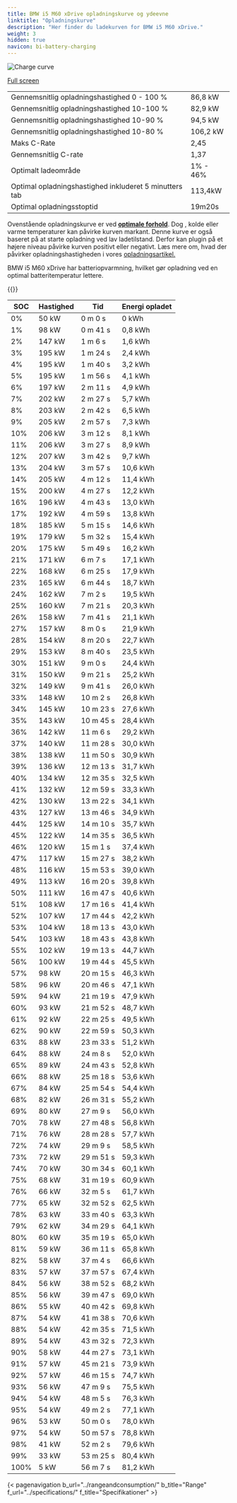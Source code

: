 ```yaml
---
title: BMW i5 M60 xDrive opladningskurve og ydeevne
linktitle: "Opladningskurve"
description: "Her finder du ladekurven for BMW i5 M60 xDrive."
weight: 3
hidden: true
navicon: bi-battery-charging
---
```

<!-- markdownlint-disable MD033 -->
<img src="/images/models/bmw/i5/i5_m60_xdrive/chargingcurve.svg" alt="Charge curve" class="img-fluid">

[Full screen](/images/models/bmw/i5/i5_m60_xdrive/chargingcurve.svg)


<table class="table table-striped border">
<tbody>
<tr>
<td>Gennemsnitlig opladningshastighed 0 - 100 %</td><td>86,8 kW</td>
</tr>
<tr>
<td>Gennemsnitlig opladningshastighed 10-100 %</td><td>82,9 kW</td>
</tr>
<tr>
<td>Gennemsnitlig opladningshastighed 10-90 %</td><td>94,5 kW</td>
</tr>
<tr>
<td>Gennemsnitlig opladningshastighed 10-80 %</td><td>106,2 kW</td>
</tr>
<tr>
<td>Maks C-Rate</td><td>2,45</td>
</tr>
<tr>
<td>Gennemsnitlig C-rate</td><td>1,37</td>
</tr>
<tr>
<td>Optimalt ladeområde</td><td>1% - 46%</td>
</tr>
<tr>
<td>Optimal opladningshastighed inkluderet 5 minutters tab</td><td>113,4kW</td>
</tr>
<tr>
<td>Optimal opladningsstoptid</td><td>19m20s</td>
</tr>
</tbody>
</table>


Ovenstående opladningskurve er ved **[optimale forhold](../../../../../technology/battery/charging/#temperatur)**. Dog , kolde eller varme temperaturer kan påvirke kurven markant. Denne kurve er også baseret på at starte opladning ved lav ladetilstand. Derfor kan plugin på et højere niveau påvirke kurven positivt eller negativt. Læs mere om, hvad der påvirker opladningshastigheden i vores [opladningsartikel.](../../../../../technology/battery/charging/)


BMW i5 M60 xDrive har batteriopvarmning, hvilket gør opladning ved en optimal batteritemperatur lettere.


{{<evkxdisplayaddarticle />}}
<table class="table table-striped border">
<thead>
<tr><th>SOC</th><th>Hastighed</th><th>Tid</th><th>Energi opladet</th></tr>
</thead>
<tbody>
<tr>
<td>0%</td><td>50 kW</td><td> 0 m 0 s </td><td>0 kWh </td>
</tr>
<tr>
<td>1%</td><td>98 kW</td><td> 0 m 41 s </td><td>0,8 kWh </td>
</tr>
<tr>
<td>2%</td><td>147 kW</td><td> 1 m 6 s </td><td>1,6 kWh </td>
</tr>
<tr>
<td>3%</td><td>195 kW</td><td> 1 m 24 s </td><td>2,4 kWh </td>
</tr>
<tr>
<td>4%</td><td>195 kW</td><td> 1 m 40 s </td><td>3,2 kWh </td>
</tr>
<tr>
<td>5%</td><td>195 kW</td><td> 1 m 56 s </td><td>4,1 kWh </td>
</tr>
<tr>
<td>6%</td><td>197 kW</td><td> 2 m 11 s </td><td>4,9 kWh </td>
</tr>
<tr>
<td>7%</td><td>202 kW</td><td> 2 m 27 s </td><td>5,7 kWh </td>
</tr>
<tr>
<td>8%</td><td>203 kW</td><td> 2 m 42 s </td><td>6,5 kWh </td>
</tr>
<tr>
<td>9%</td><td>205 kW</td><td> 2 m 57 s </td><td>7,3 kWh </td>
</tr>
<tr>
<td>10%</td><td>206 kW</td><td> 3 m 12 s </td><td>8,1 kWh </td>
</tr>
<tr>
<td>11%</td><td>206 kW</td><td> 3 m 27 s </td><td>8,9 kWh </td>
</tr>
<tr>
<td>12%</td><td>207 kW</td><td> 3 m 42 s </td><td>9,7 kWh </td>
</tr>
<tr>
<td>13%</td><td>204 kW</td><td> 3 m 57 s </td><td>10,6 kWh </td>
</tr>
<tr>
<td>14%</td><td>205 kW</td><td> 4 m 12 s </td><td>11,4 kWh </td>
</tr>
<tr>
<td>15%</td><td>200 kW</td><td> 4 m 27 s </td><td>12,2 kWh </td>
</tr>
<tr>
<td>16%</td><td>196 kW</td><td> 4 m 43 s </td><td>13,0 kWh </td>
</tr>
<tr>
<td>17%</td><td>192 kW</td><td> 4 m 59 s </td><td>13,8 kWh </td>
</tr>
<tr>
<td>18%</td><td>185 kW</td><td> 5 m 15 s </td><td>14,6 kWh </td>
</tr>
<tr>
<td>19%</td><td>179 kW</td><td> 5 m 32 s </td><td>15,4 kWh </td>
</tr>
<tr>
<td>20%</td><td>175 kW</td><td> 5 m 49 s </td><td>16,2 kWh </td>
</tr>
<tr>
<td>21%</td><td>171 kW</td><td> 6 m 7 s </td><td>17,1 kWh </td>
</tr>
<tr>
<td>22%</td><td>168 kW</td><td> 6 m 25 s </td><td>17,9 kWh </td>
</tr>
<tr>
<td>23%</td><td>165 kW</td><td> 6 m 44 s </td><td>18,7 kWh </td>
</tr>
<tr>
<td>24%</td><td>162 kW</td><td> 7 m 2 s </td><td>19,5 kWh </td>
</tr>
<tr>
<td>25%</td><td>160 kW</td><td> 7 m 21 s </td><td>20,3 kWh </td>
</tr>
<tr>
<td>26%</td><td>158 kW</td><td> 7 m 41 s </td><td>21,1 kWh </td>
</tr>
<tr>
<td>27%</td><td>157 kW</td><td> 8 m 0 s </td><td>21,9 kWh </td>
</tr>
<tr>
<td>28%</td><td>154 kW</td><td> 8 m 20 s </td><td>22,7 kWh </td>
</tr>
<tr>
<td>29%</td><td>153 kW</td><td> 8 m 40 s </td><td>23,5 kWh </td>
</tr>
<tr>
<td>30%</td><td>151 kW</td><td> 9 m 0 s </td><td>24,4 kWh </td>
</tr>
<tr>
<td>31%</td><td>150 kW</td><td> 9 m 21 s </td><td>25,2 kWh </td>
</tr>
<tr>
<td>32%</td><td>149 kW</td><td> 9 m 41 s </td><td>26,0 kWh </td>
</tr>
<tr>
<td>33%</td><td>148 kW</td><td> 10 m 2 s </td><td>26,8 kWh </td>
</tr>
<tr>
<td>34%</td><td>145 kW</td><td> 10 m 23 s </td><td>27,6 kWh </td>
</tr>
<tr>
<td>35%</td><td>143 kW</td><td> 10 m 45 s </td><td>28,4 kWh </td>
</tr>
<tr>
<td>36%</td><td>142 kW</td><td> 11 m 6 s </td><td>29,2 kWh </td>
</tr>
<tr>
<td>37%</td><td>140 kW</td><td> 11 m 28 s </td><td>30,0 kWh </td>
</tr>
<tr>
<td>38%</td><td>138 kW</td><td> 11 m 50 s </td><td>30,9 kWh </td>
</tr>
<tr>
<td>39%</td><td>136 kW</td><td> 12 m 13 s </td><td>31,7 kWh </td>
</tr>
<tr>
<td>40%</td><td>134 kW</td><td> 12 m 35 s </td><td>32,5 kWh </td>
</tr>
<tr>
<td>41%</td><td>132 kW</td><td> 12 m 59 s </td><td>33,3 kWh </td>
</tr>
<tr>
<td>42%</td><td>130 kW</td><td> 13 m 22 s </td><td>34,1 kWh </td>
</tr>
<tr>
<td>43%</td><td>127 kW</td><td> 13 m 46 s </td><td>34,9 kWh </td>
</tr>
<tr>
<td>44%</td><td>125 kW</td><td> 14 m 10 s </td><td>35,7 kWh </td>
</tr>
<tr>
<td>45%</td><td>122 kW</td><td> 14 m 35 s </td><td>36,5 kWh </td>
</tr>
<tr>
<td>46%</td><td>120 kW</td><td> 15 m 1 s </td><td>37,4 kWh </td>
</tr>
<tr>
<td>47%</td><td>117 kW</td><td> 15 m 27 s </td><td>38,2 kWh </td>
</tr>
<tr>
<td>48%</td><td>116 kW</td><td> 15 m 53 s </td><td>39,0 kWh </td>
</tr>
<tr>
<td>49%</td><td>113 kW</td><td> 16 m 20 s </td><td>39,8 kWh </td>
</tr>
<tr>
<td>50%</td><td>111 kW</td><td> 16 m 47 s </td><td>40,6 kWh </td>
</tr>
<tr>
<td>51%</td><td>108 kW</td><td> 17 m 16 s </td><td>41,4 kWh </td>
</tr>
<tr>
<td>52%</td><td>107 kW</td><td> 17 m 44 s </td><td>42,2 kWh </td>
</tr>
<tr>
<td>53%</td><td>104 kW</td><td> 18 m 13 s </td><td>43,0 kWh </td>
</tr>
<tr>
<td>54%</td><td>103 kW</td><td> 18 m 43 s </td><td>43,8 kWh </td>
</tr>
<tr>
<td>55%</td><td>102 kW</td><td> 19 m 13 s </td><td>44,7 kWh </td>
</tr>
<tr>
<td>56%</td><td>100 kW</td><td> 19 m 44 s </td><td>45,5 kWh </td>
</tr>
<tr>
<td>57%</td><td>98 kW</td><td> 20 m 15 s </td><td>46,3 kWh </td>
</tr>
<tr>
<td>58%</td><td>96 kW</td><td> 20 m 46 s </td><td>47,1 kWh </td>
</tr>
<tr>
<td>59%</td><td>94 kW</td><td> 21 m 19 s </td><td>47,9 kWh </td>
</tr>
<tr>
<td>60%</td><td>93 kW</td><td> 21 m 52 s </td><td>48,7 kWh </td>
</tr>
<tr>
<td>61%</td><td>92 kW</td><td> 22 m 25 s </td><td>49,5 kWh </td>
</tr>
<tr>
<td>62%</td><td>90 kW</td><td> 22 m 59 s </td><td>50,3 kWh </td>
</tr>
<tr>
<td>63%</td><td>88 kW</td><td> 23 m 33 s </td><td>51,2 kWh </td>
</tr>
<tr>
<td>64%</td><td>88 kW</td><td> 24 m 8 s </td><td>52,0 kWh </td>
</tr>
<tr>
<td>65%</td><td>89 kW</td><td> 24 m 43 s </td><td>52,8 kWh </td>
</tr>
<tr>
<td>66%</td><td>88 kW</td><td> 25 m 18 s </td><td>53,6 kWh </td>
</tr>
<tr>
<td>67%</td><td>84 kW</td><td> 25 m 54 s </td><td>54,4 kWh </td>
</tr>
<tr>
<td>68%</td><td>82 kW</td><td> 26 m 31 s </td><td>55,2 kWh </td>
</tr>
<tr>
<td>69%</td><td>80 kW</td><td> 27 m 9 s </td><td>56,0 kWh </td>
</tr>
<tr>
<td>70%</td><td>78 kW</td><td> 27 m 48 s </td><td>56,8 kWh </td>
</tr>
<tr>
<td>71%</td><td>76 kW</td><td> 28 m 28 s </td><td>57,7 kWh </td>
</tr>
<tr>
<td>72%</td><td>74 kW</td><td> 29 m 9 s </td><td>58,5 kWh </td>
</tr>
<tr>
<td>73%</td><td>72 kW</td><td> 29 m 51 s </td><td>59,3 kWh </td>
</tr>
<tr>
<td>74%</td><td>70 kW</td><td> 30 m 34 s </td><td>60,1 kWh </td>
</tr>
<tr>
<td>75%</td><td>68 kW</td><td> 31 m 19 s </td><td>60,9 kWh </td>
</tr>
<tr>
<td>76%</td><td>66 kW</td><td> 32 m 5 s </td><td>61,7 kWh </td>
</tr>
<tr>
<td>77%</td><td>65 kW</td><td> 32 m 52 s </td><td>62,5 kWh </td>
</tr>
<tr>
<td>78%</td><td>63 kW</td><td> 33 m 40 s </td><td>63,3 kWh </td>
</tr>
<tr>
<td>79%</td><td>62 kW</td><td> 34 m 29 s </td><td>64,1 kWh </td>
</tr>
<tr>
<td>80%</td><td>60 kW</td><td> 35 m 19 s </td><td>65,0 kWh </td>
</tr>
<tr>
<td>81%</td><td>59 kW</td><td> 36 m 11 s </td><td>65,8 kWh </td>
</tr>
<tr>
<td>82%</td><td>58 kW</td><td> 37 m 4 s </td><td>66,6 kWh </td>
</tr>
<tr>
<td>83%</td><td>57 kW</td><td> 37 m 57 s </td><td>67,4 kWh </td>
</tr>
<tr>
<td>84%</td><td>56 kW</td><td> 38 m 52 s </td><td>68,2 kWh </td>
</tr>
<tr>
<td>85%</td><td>56 kW</td><td> 39 m 47 s </td><td>69,0 kWh </td>
</tr>
<tr>
<td>86%</td><td>55 kW</td><td> 40 m 42 s </td><td>69,8 kWh </td>
</tr>
<tr>
<td>87%</td><td>54 kW</td><td> 41 m 38 s </td><td>70,6 kWh </td>
</tr>
<tr>
<td>88%</td><td>54 kW</td><td> 42 m 35 s </td><td>71,5 kWh </td>
</tr>
<tr>
<td>89%</td><td>54 kW</td><td> 43 m 32 s </td><td>72,3 kWh </td>
</tr>
<tr>
<td>90%</td><td>58 kW</td><td> 44 m 27 s </td><td>73,1 kWh </td>
</tr>
<tr>
<td>91%</td><td>57 kW</td><td> 45 m 21 s </td><td>73,9 kWh </td>
</tr>
<tr>
<td>92%</td><td>57 kW</td><td> 46 m 15 s </td><td>74,7 kWh </td>
</tr>
<tr>
<td>93%</td><td>56 kW</td><td> 47 m 9 s </td><td>75,5 kWh </td>
</tr>
<tr>
<td>94%</td><td>54 kW</td><td> 48 m 5 s </td><td>76,3 kWh </td>
</tr>
<tr>
<td>95%</td><td>54 kW</td><td> 49 m 2 s </td><td>77,1 kWh </td>
</tr>
<tr>
<td>96%</td><td>53 kW</td><td> 50 m 0 s </td><td>78,0 kWh </td>
</tr>
<tr>
<td>97%</td><td>54 kW</td><td> 50 m 57 s </td><td>78,8 kWh </td>
</tr>
<tr>
<td>98%</td><td>41 kW</td><td> 52 m 2 s </td><td>79,6 kWh </td>
</tr>
<tr>
<td>99%</td><td>33 kW</td><td> 53 m 25 s </td><td>80,4 kWh </td>
</tr>
<tr>
<td>100%</td><td>5 kW</td><td> 56 m 7 s </td><td>81,2 kWh </td>
</tr>
</tbody>
</table>


{< pagenavigation b_url="../rangeandconsumption/" b_title="Range" f_url="../specifications/" f_title="Specifikationer" >}
